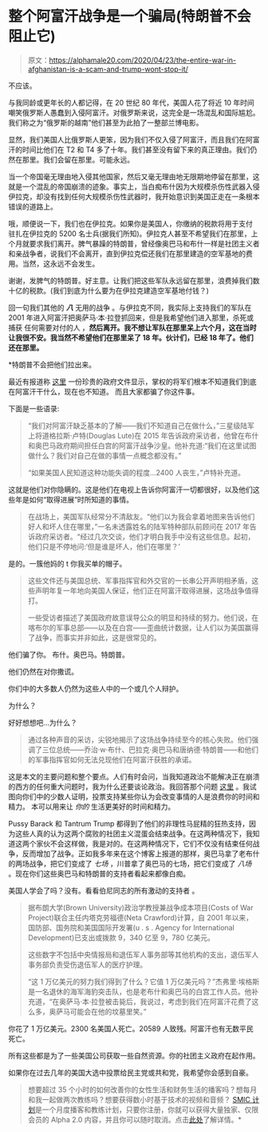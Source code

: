 # 整个阿富汗战争是一个骗局(特朗普不会阻止它)

> 原文：<https://alphamale20.com/2020/04/23/the-entire-war-in-afghanistan-is-a-scam-and-trump-wont-stop-it/>

不应该。

与我同龄或更年长的人都记得，在 20 世纪 80 年代，美国人花了将近 10 年时间嘲笑俄罗斯人愚蠢到入侵阿富汗。对俄罗斯来说，这完全是一场混乱和国际尴尬。我们称之为“俄罗斯的越南”他们甚至为此拍了一整部兰博电影。

显然，我们美国人比俄罗斯人更笨，因为我们不仅入侵了阿富汗，而且我们在阿富汗的时间比他们在 T2 和 T4 多了十年。我们甚至没有留下来的真正理由。我们仍然在那里。我们会留在那里。可能永远。

当一个帝国毫无理由地入侵其他国家，然后又毫无理由地无限期地停留在那里，这就是一个混乱的帝国崩溃的迹象。事实上，当白痴布什因为大规模杀伤性武器入侵伊拉克，却没有找到任何大规模杀伤性武器时，我开始意识到美国正走在一条根本错误的道路上。

哦，顺便说一下，我们也在伊拉克。如果你是美国人，你缴纳的税款将用于支付 驻扎在伊拉克的 5200 名士兵(据我们所知)。伊拉克人甚至不希望我们在那里，上个月就要求我们离开。脾气暴躁的特朗普，曾经像奥巴马和布什一样是社团主义者和亲战争者，说我们不会离开，直到伊拉克偿还我们在那里建造的空军基地的费用。当然，这永远不会发生。

谢谢，发脾气的特朗普。好主意。让我们把这些军队永远留在那里，浪费掉我们数十亿的税款。(我们到底为什么要为在伊拉克建造空军基地付钱？)

回一句我们其他的 ***八*** 无用的战争 。与伊拉克不同，我实际上支持我们的军队在 2001 年进入阿富汗把奥萨马·本·拉登抓回来，但是我希望他们进入那里，杀死或捕获 任何需要对付的人 ，**然后离开。我不想让军队在那里呆上六个月，这在当时让我很不安。我当然不希望他们在那里呆了 18 年。伙计们，已经 18 年了。他们还在那里。**

 *特朗普不会把他们拉出来。

最近有报道称 [这里](https://www.washingtonpost.com/graphics/2019/investigations/afghanistan-papers/afghanistan-war-confidential-documents/) 一份珍贵的政府文件显示，掌权的将军们根本不知道我们到底在阿富汗干什么，现在也不知道。 而且大家都骗了你这件事。

下面是一些语录:

> “我们对阿富汗缺乏基本的了解——我们不知道自己在做什么，”三星级陆军上将道格拉斯·卢特(Douglas Lute)在 2015 年告诉政府采访者，他曾在布什和奥巴马政府期间担任白宫的阿富汗战争沙皇。他补充道:“我们在这里试图做什么？我们对自己在做的事情一点概念都没有。”
> 
> “如果美国人民知道这种功能失调的程度...2400 人丧生，”卢特补充道。

这就是他们对你隐瞒的。这是他们在电视上告诉你阿富汗一切都很好，以及他们这些年是如何“取得进展”时所知道的事情。

> 在战场上，美国军队经常分不清敌友。“他们以为我会拿着地图来告诉他们好人和坏人住在哪里，”一名未透露姓名的陆军特种部队前顾问在 2017 年告诉政府采访者。“经过几次交谈，他们才明白我手中没有这些信息。起初，他们只是不停地问:‘但是谁是坏人，他们在哪里？’

是的。一簇他妈的 t 你我买单的帽子。

> 这些文件还与美国总统、军事指挥官和外交官的一长串公开声明相矛盾，这些声明年复一年地向美国人保证，他们正在阿富汗取得进展，这场战争值得打。
> 
> 一些受访者描述了美国政府故意误导公众的明显和持续的努力。他们说，在喀布尔的军事总部——以及在白宫——歪曲统计数据，让人们以为美国赢得了战争，而事实并非如此，这是很常见的。

他们骗了你。 布什。奥巴马。特朗普。

他们仍然在对你撒谎。

你们中的大多数人仍然为这些人中的一个或几个人辩护。

为什么？

好好想想吧...为什么？

> 通过各种声音的采访，尖锐地揭示了这场战争持续至今的核心失败。他们强调了三位总统——乔治·w·布什、巴拉克·奥巴马和唐纳德·特朗普——和他们的军事指挥官如何无法兑现他们在阿富汗获胜的承诺。

这是本文的主要问题和整个要点。人们有时会问，当我知道政治不能解决正在崩溃的西方的任何重大问题时，我为什么还要谈论政治。我回答那个问题 [这里](https://calebjonesblog.com/why-do-i-talk-about-politics/) 。我试图向你们中的少数人证明，投票支持某些你认为会改变事情的人是浪费你的时间和精力。 本可以用来让 *你的* 生活更美好的时间和精力。

Pussy Barack 和 Tantrum Trump 都得到了他们的非理性马屁精的狂热支持，因为这些人真的认为这两个腐败的社团主义混蛋会结束战争。在这两种情况下，我知道这两个家伙不会这样做，我是对的。在这两种情况下，它们不仅没有结束任何战争，反而增加了战争。正如我多年来在这个博客上报道的那样，奥巴马拿了老布什的两场战争，把它们变成了 *七场* ，川普拿了奥巴马的七场，把它们变成了 *八场* 。现在你们这些奥巴马和特朗普的支持者看起来都像白痴。

美国人学会了吗？没有。看看伯尼同志的所有激动的支持者 。

> 据布朗大学(Brown University)政治学教授兼战争成本项目(Costs of War Project)联合主任内塔克劳福德(Neta Crawford)计算，自 2001 年以来，国防部、国务院和美国国际开发署(u . s . Agency for International Development)已支出或拨款 9，340 亿至 9，780 亿美元。
> 
> 这些数字不包括中央情报局和退伍军人事务部等其他机构的支出，退伍军人事务部负责受伤退伍军人的医疗护理。
> 
> “这 1 万亿美元的努力我们得到了什么？它值 1 万亿美元吗？”杰弗里·埃格斯是一名退休的海军海豹突击队，也是老布什和奥巴马的白宫工作人员。他补充道，“在奥萨马·本·拉登被击毙后，我说过，考虑到我们在阿富汗花费了这么多，奥萨马可能会在他的坟墓里笑。”

你花了 1 万亿美元。2300 名美国人死亡。20589 人致残。阿富汗也有无数平民死亡。

所有这些都是为了一些美国公司获取一些自然资源。你的社团主义政府在起作用。

如果你在过去几年的美国大选中投票给民主党或共和党，我希望你会感到自豪。

> 想要超过 35 个小时的如何改善你的女性生活和财务生活的播客吗？想每月和我一起做两次教练吗？想要获得数小时基于技术的视频和音频？ [SMIC 计划](https://alphamale20.kartra.com/page/vIL17)是一个月度播客和教练计划，只要你注册，你就可以获得大量独家、仅限会员的 Alpha 2.0 内容，并且你可以随时取消。点击[此处](https://alphamale20.kartra.com/page/vIL17)了解详情。*